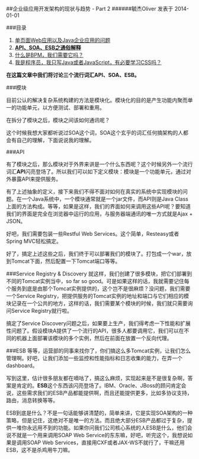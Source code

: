 ##企业级应用开发架构的现状与趋势 - Part 2
######毓杰Oliver 发表于 2014-01-01

###目录

1. [单页面Web应用以及Java企业应用的问题](http://blog.oliverzy.gitpress.org/~posts/2013-12-31-summary.md)
2. **[API、SOA、ESB之通俗解释](http://blog.oliverzy.gitpress.org/~posts/2014-01-01-summary2.md)**
3. [什么是BPM，我们需要它吗？](http://blog.oliverzy.gitpress.org/~posts/2014-01-02-summary3.md)
4. [我是程序员，我只写Java或者JavaScript，有必要学习CSS吗？](http://blog.oliverzy.gitpress.org/~posts/2014-01-03-summary4.md)

**在这篇文章中我们将讨论三个流行词汇API、SOA、ESB。**

###模块

目前公认的解决复杂系统构建的方法是模块化。模块化的目的是产生功能内聚而单一的功能单元，以方便测试、部署和重用。

在拆分了模块之后，模块之间该如何通讯呢？

这个时候我想大家都听说过SOA这个词，SOA这个玄乎的词汇任何搞架构的人都会有自己的理解，下面说说我的理解。

<!--more-->

###API

有了模块之后，那么模块对于外界来讲是一个什么东西呢？这个时候另外一个流行词汇**API**闪亮登场了。所以我们可以如下定义模块：模块是一个功能单元，通过对外暴露API来提供服务。

有了上述抽象的定义，接下来我们不得不面对如何在真实的系统中实现模块的问题。在一个Java系统中，一个模块通常就是一个jar文件，而API则是Java Class上面的方法构成。等等，如果是这样，我们的界面如何来调用这些API呢？要知道我们的界面是完全在浏览器中运行的应用，与服务器端通讯的唯一方式就是Ajax + JSON。

好吧，我们需要包装一些Restful Web Services。这个简单，Resteasy或者Spring MVC轻松搞定。

好了，搞定上述这些之后，我们终于可以部署我们的模块了。打包成一个war，放到Tomcat下面，然后配置一下Tomcat端口等等。

###Service Registry & Discovery
就这样，我们创建了很多模块，把它们部署到不同的Tomcat实例当中，so far so good。可是如果这样的话，我就需要记住每个服务到底是由那个Tomcat实例提供的，这个岂不是很麻烦？没问题，我们需要一个Service Registry，把提供服务的Tomcat实例的地址和端口与它们相应的模块记录在一个公共的地方，这样的话，我们需要某个模块的时候，我们就只需要询问Service Registry就行啦。

搞定了Service Discovery问题之后，如果要上生产，我们得考虑一下性能和扩展性问题了。假设模块A提供了一个流行的API，很多人都要调用它，我们可以在不同的机器上面部署该模块的多个实例，然后在前面在放置一个反向代理。

###ESB
等等，运营部的同事来找你了，你们搞这么多Tomcat实例，让我们怎么管理啊。好吧，让我们添加一些监控和性能指标和日志收集的能力，在弄一个dashboard。

写到这里，估计很多朋友都在嘀咕了，搞这么麻烦，实现起来是不是很复杂啊，答案是肯定的。**ESB**这个东西该闪亮登场了。IBM、Oracle、JBoss的顾问肯定会说，这些需求我们的ESB产品都能提供啊，而且还能提供更多，比如多协议支持，路由，消息转换等等。

ESB到底是什么？不是一句话能够讲清楚的，简单来讲，它是实现SOA架构的一种策略，但是记住，这绝对不是唯一的方法。而且绝大部分ESB产品都过于复杂，提供一堆你永远用不到的功能。如果你问我们公司核心系统的人ESB是什么，他们会说不就是一个用来调用SOAP Web Service的东东嘛，好吧，听完这个，我想说如果是调用SOAP Web Services，直接用CXF或者JAX-WS不就行了，干嘛还用ESB，这不是杀鸡用牛刀嘛。

